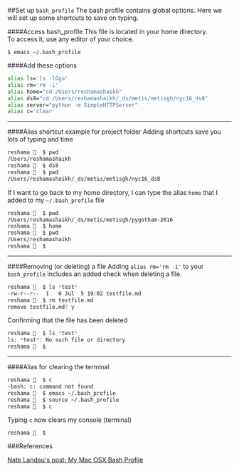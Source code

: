 ##Set up `bash_profile`
The bash profile contains global options.  Here we will set up some shortcuts to save on typing.  


####Access bash_profile
This file is located in your home directory.  
To access it, use any editor of your choice.
```
$ emacs ~/.bash_profile
```

####Add these options

```bash
alias ls='ls -lGgo'
alias rm='rm -i'
alias home="cd /Users/reshamashaikh"
alias ds8="cd /Users/reshamashaikh/_ds/metis/metisgh/nyc16_ds8"
alias server="python -m SimpleHTTPServer"
alias c='clear'
```

---

####Alias shortcut example for project folder
Adding shortcuts save you lots of typing and time
```bash
reshama 🐘  $ pwd
/Users/reshamashaikh
reshama 🐘  $ ds8
reshama 🐘  $ pwd
/Users/reshamashaikh/_ds/metis/metisgh/nyc16_ds8
```

If I want to go back to my home directory, I can type the alias `home` that I added to my `~/.bash_profile` file  
```bash
reshama 🐘  $ pwd
/Users/reshamashaikh/_ds/metis/metisgh/pygotham-2016
reshama 🐘  $ home
reshama 🐘  $ pwd
/Users/reshamashaikh
reshama 🐘  $ 
```

---

####Removing (or deleting) a file 
Adding `alias rm='rm -i'` to your `bash_profile` includes an added check when deleting a file.   
```bash
reshama 🐘  $ ls *test*
-rw-r--r--  1   0 Jul  5 19:02 testfile.md
reshama 🐘  $ rm testfile.md
remove testfile.md? y
```
Confirming that the file has been deleted  
```bash
reshama 🐘  $ ls *test*
ls: *test*: No such file or directory
reshama 🐘  $ 
```

---

####Alias for clearing the terminal 

```bash
reshama 🐘  $ c
-bash: c: command not found
reshama 🐘  $ emacs ~/.bash_profile
reshama 🐘  $ source ~/.bash_profile
reshama 🐘  $ c
```
Typing `c` now clears my console (terminal)  
```
reshama 🐘  $ 
```



###References

[Nate Landau's post: My Mac OSX Bash Profile](https://natelandau.com/my-mac-osx-bash_profile/)
